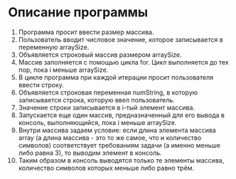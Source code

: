 # Описание программы
1. Программа просит ввести размер массива.
2. Пользователь вводит числовое значение, которое  записывается в переменную arraySize.
3. Объявляется строковый массив размером arraySize.
4. Массив заполняется с помощью цикла for. Цикл выполняется до тех пор, пока i меньше arraySize.
5. В цикле программа при каждой итерации просит пользователя ввести строку.
6. Объявляется строковая переменная numString, в которую записывается строка, которую ввел пользователь.
7. Значение строки записывается в i-тый элемент массива.
8. Запускается еще один массив, предназначенный для его вывода в консоль, выполняющийся, пока i меньше arraySize.
9. Внутри массива задаем условие: если длина элемента массива array (а длина массива - это то же самое, что и количество символов) соответствует требованиям задачи (а именно меньше либо равна 3), то выводим элемент в консоль.
10. Таким образом в консоль выводятся только те элементы массива, количество символов которых меньше либо равно трём. 